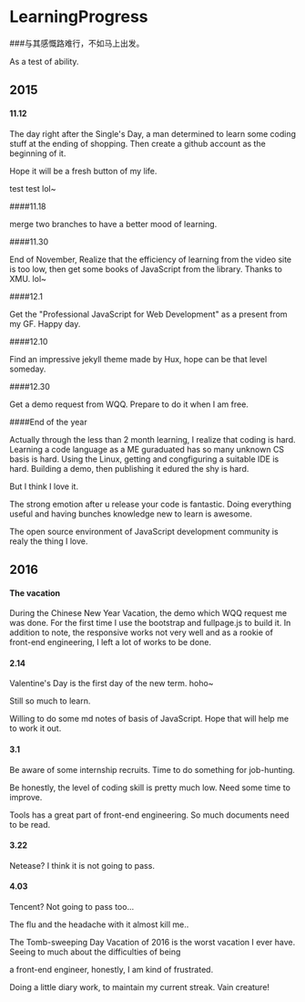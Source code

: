 # LearningProgress

###与其感慨路难行，不如马上出发。

As a test of ability.

## 2015

#### 11.12
The day right after the Single's Day, a man determined to learn some coding stuff at the ending of shopping. Then create a github account as the beginning of it.

Hope it will be a fresh button of my life.

test test lol~


####11.18

merge two branches to have a better mood of learning.

####11.30

End of November, Realize that the efficiency of learning from the video site is too low, then get some books of JavaScript from the library. Thanks to XMU. lol~

####12.1

Get the "Professional JavaScript for Web Development" as a present from my GF. Happy day.

####12.10

Find an impressive jekyll theme made by Hux, hope can be that level someday.

####12.30

Get a demo request from WQQ. Prepare to do it when I am free.

####End of the year

Actually through the less than 2 month learning, I realize that coding is hard. Learning a code language as a ME guraduated has so many unknown CS basis is hard. Using the Linux, getting and congfiguring a suitable IDE is hard. Building a demo, then publishing it edured the shy is hard.

But I think I love it.

The strong emotion after u release your code is fantastic. Doing everything useful and having bunches knowledge new to learn is awesome.

The open source environment of JavaScript development community is realy the thing I love.

## 2016

#### The vacation

During the Chinese New Year Vacation, the demo which WQQ request me was done. For the first time I use the bootstrap and fullpage.js to build it. In addition to note, the responsive works not very well and as a rookie of front-end engineering, I left a lot of works to be done.

#### 2.14

Valentine's Day is the first day of the new term. hoho~

Still so much to learn.

Willing to do some md notes of basis of JavaScript. Hope that will help me to work it out.

#### 3.1

Be aware of some internship recruits. Time to do something for job-hunting.

Be honestly, the level of coding skill is pretty much low. Need some time to improve.

Tools has a great part of front-end engineering. So much documents need to be read.

#### 3.22

Netease? I think it is not going to pass.

#### 4.03

Tencent? Not going to pass too...

The flu and the headache with it almost kill me..

The Tomb-sweeping Day Vacation of 2016 is the worst vacation I ever have. Seeing to much about the difficulties of being

a front-end engineer, honestly, I am kind of frustrated.

Doing a little diary work, to maintain my current streak. Vain creature!
